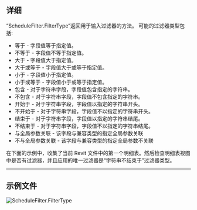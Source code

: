 ## 详细
“ScheduleFilter.FilterType”返回用于输入过滤器的方法。
可能的过滤器类型包括:

- 等于 - 字段值等于指定值。
- 不等于 - 字段值不等于指定值。
- 大于 - 字段值大于指定值。
- 大于或等于 - 字段值大于或等于指定值。
- 小于 - 字段值小于指定值。
- 小于或等于 - 字段值小于或等于指定值。
- 包含 - 对于字符串字段，字段值包含指定的字符串。
- 不包含 - 对于字符串字段，字段值不包含指定的字符串。
- 开始于 - 对于字符串字段，字段值以指定的字符串开头。
- 不开始于 - 对于字符串字段，字段值不以指定的字符串开头。
- 结束于 - 对于字符串字段，字段值以指定的字符串结尾。
- 不结束于 - 对于字符串字段，字段值不以指定的字符串结尾。
- 与全局参数关联 - 该字段与兼容类型的指定全局参数关联
- 不与全局参数关联 - 该字段与兼容类型的指定全局参数不关联

在下面的示例中，收集了当前 Revit 文件中的第一个明细表。然后检查明细表视图中是否有过滤器，并且应用的唯一过滤器是“字符串不结束于”过滤器类型。
___
## 示例文件

![ScheduleFilter.FilterType](./Revit.Schedules.ScheduleFilter.FilterType_img.jpg)
